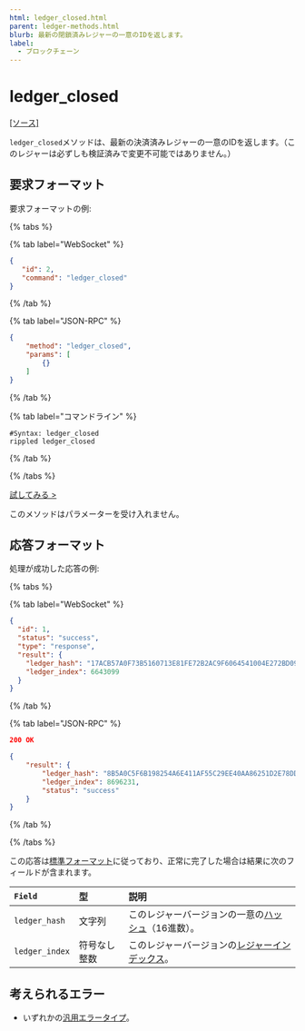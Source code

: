 ```yaml
---
html: ledger_closed.html
parent: ledger-methods.html
blurb: 最新の閉鎖済みレジャーの一意のIDを返します。
label:
  - ブロックチェーン
---
```

# ledger_closed
[[ソース]](https://github.com/XRPLF/rippled/blob/master/src/ripple/rpc/handlers/LedgerClosed.cpp "Source")

`ledger_closed`メソッドは、最新の決済済みレジャーの一意のIDを返します。（このレジャーは必ずしも検証済みで変更不可能ではありません。）

## 要求フォーマット
要求フォーマットの例:

{% tabs %}

{% tab label="WebSocket" %}
```json
{
   "id": 2,
   "command": "ledger_closed"
}
```
{% /tab %}

{% tab label="JSON-RPC" %}
```json
{
    "method": "ledger_closed",
    "params": [
        {}
    ]
}
```
{% /tab %}

{% tab label="コマンドライン" %}
```
#Syntax: ledger_closed
rippled ledger_closed
```
{% /tab %}

{% /tabs %}

[試してみる >](websocket-api-tool.html#ledger_closed)

このメソッドはパラメーターを受け入れません。

## 応答フォーマット
処理が成功した応答の例:

{% tabs %}

{% tab label="WebSocket" %}
```json
{
  "id": 1,
  "status": "success",
  "type": "response",
  "result": {
    "ledger_hash": "17ACB57A0F73B5160713E81FE72B2AC9F6064541004E272BD09F257D57C30C02",
    "ledger_index": 6643099
  }
}
```
{% /tab %}

{% tab label="JSON-RPC" %}
```json
200 OK

{
    "result": {
        "ledger_hash": "8B5A0C5F6B198254A6E411AF55C29EE40AA86251D2E78DD0BB17647047FA9C24",
        "ledger_index": 8696231,
        "status": "success"
    }
}
```
{% /tab %}

{% /tabs %}

この応答は[標準フォーマット](../../api-conventions/response-formatting.md)に従っており、正常に完了した場合は結果に次のフィールドが含まれます。

| `Field`        | 型               | 説明                                     |
|:---------------|:-----------------|:-----------------------------------------|
| `ledger_hash` | 文字列 | このレジャーバージョンの一意の[ハッシュ](basic-data-types.html#ハッシュ)（16進数）。 |
| `ledger_index` | 符号なし整数 | このレジャーバージョンの[レジャーインデックス](basic-data-types.html#レジャーインデックス)。 |

## 考えられるエラー

* いずれかの[汎用エラータイプ](error-formatting.html#汎用エラー)。
